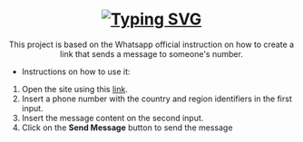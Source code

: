<h1 align="center"><a href="https://git.io/typing-svg"><img src="https://readme-typing-svg.demolab.com?font=Fira+Code&size=30&pause=1000&color=38980B&center=true&vCenter=true&width=435&lines=Whatsapp+link+generator" alt="Typing SVG" /></a></h1>

<p align="center">This project is based on the Whatsapp official instruction on how to create a link that sends a message to someone's number.</p>

<ul>
  <li>Instructions on how to use it:</li>
</ul>

<ol>
  <li>Open the site using this <a target="_blank" href="https://samuelfcosta18.github.io/whatsapplinkgenerator/">link</a>.</li>
  <li>Insert a phone number with the country and region identifiers in the first input.</li>
  <li>Insert the message content on the second input.</li>
  <li>Click on the <b>Send Message</b> button to send the message</li>
</ol>
